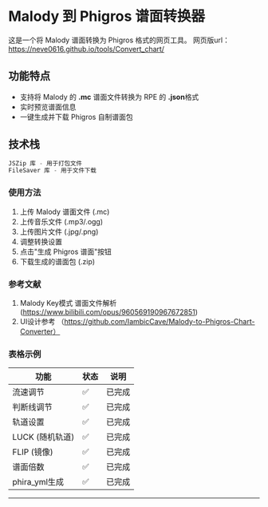 # Malody 到 Phigros 谱面转换器
这是一个将 Malody 谱面转换为 Phigros 格式的网页工具。
网页版url：https://neve0616.github.io/tools/Convert_chart/
## 功能特点

- 支持将 Malody 的 **.mc** 谱面文件转换为 RPE 的 **.json**格式
- 实时预览谱面信息
- 一键生成并下载 Phigros 自制谱面包

## 技术栈


```javascript
JSZip 库 - 用于打包文件
FileSaver 库 - 用于文件下载
```


### 使用方法

1. 上传 Malody 谱面文件 (.mc)
2. 上传音乐文件 (.mp3/.ogg)
3. 上传图片文件 (.jpg/.png)
4. 调整转换设置
5. 点击"生成 Phigros 谱面"按钮
6. 下载生成的谱面包 (.zip)

### 参考文献

1. Malody Key模式 谱面文件解析(https://www.bilibili.com/opus/960569190967672851)
2. UI设计参考
（https://github.com/IambicCave/Malody-to-Phigros-Chart-Converter）

### 表格示例

| 功能 | 状态 | 说明 |
|------|------|------|
| 流速调节 | ✅ | 已完成 |
| 判断线调节 | ✅ | 已完成 |
| 轨道设置 | ✅ | 已完成 |
| LUCK (随机轨道) | ✅ | 已完成|
| FLIP (镜像) | ✅ | 已完成 |
| 谱面倍数 | ✅ | 已完成 |
| phira_yml生成 | ✅ | 已完成 |

****
